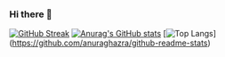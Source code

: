### Hi there 👋
[![GitHub Streak](https://streak-stats.demolab.com?user=6210612849)](https://git.io/streak-stats)
[![Anurag's GitHub stats](https://github-readme-stats.vercel.app/api?username=6210612849)](https://github.com/anuraghazra/github-readme-stats)
[![Top Langs](https://github-readme-stats.vercel.app/api/top-langs/?username=6210612849&layout=compact&theme=vision-friendly-dark)]
(https://github.com/anuraghazra/github-readme-stats)
